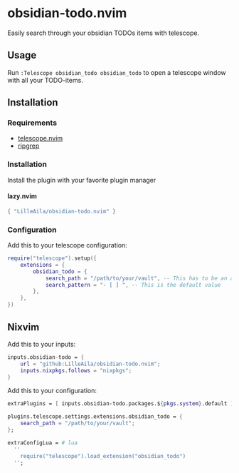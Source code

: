 # obsidian-todo.nvim

Easily search through your obsidian TODOs items with telescope.

## Usage

Run `:Telescope obsidian_todo obsidian_todo` to open a telescope window with all your TODO-items.

## Installation

### Requirements

- [telescope.nvim](https://github.com/nvim-telescope/telescope.nvim)
- [ripgrep](https://github.com/BurntSushi/ripgrep)

### Installation

Install the plugin with your favorite plugin manager

#### lazy.nvim

```lua
{ "LilleAila/obsidian-todo.nvim" }
```

### Configuration

Add this to your telescope configuration:

```lua
require("telescope").setup({
    extensions = {
        obsidian_todo = {
            search_path = "/path/to/your/vault", -- This has to be an absolute path
            search_pattern = "- [ ] ", -- This is the default value
        },
    },
})
```

## Nixvim

Add this to your inputs:

```nix
inputs.obsidian-todo = {
    url = "github:LilleAila/obsidian-todo.nvim";
    inputs.nixpkgs.follows = "nixpkgs";
}
```

Add this to your configuration:

```nix
extraPlugins = [ inputs.obsidian-todo.packages.${pkgs.system}.default ];

plugins.telescope.settings.extensions.obsidian_todo = {
    search_path = "/path/to/your/vault";
};

extraConfigLua = # lua
  ''
    require("telescope").load_extension("obsidian_todo")
  '';
```
